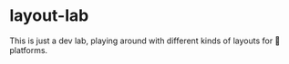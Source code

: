 # layout-lab
This is just a dev lab, playing around with different kinds of layouts for  platforms.
